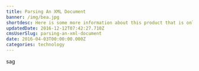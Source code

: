 ```yaml
---
title: Parsing An XML Document
banner: /img/bea.jpg
shortdesc: Here is some more information about this product that is only revealed once clicked on.
updatedDate: 2016-12-12T07:42:27.710Z
cmsUserSlug: parsing-an-xml-document
date: 2016-04-03T00:00:00.000Z
categories: technology
---
```


sag
